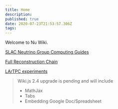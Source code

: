 ```yaml
---
title: Home
description: 
published: true
date: 2020-07-23T21:53:57.306Z
tags: 
---
```


Welcome to Nu Wiki.

[SLAC Neutrino Group Computing Guides](/guides)

[Full Reconstruction Chain](/chain)

[LArTPC experiments](/experiments)

> Wiki.js 2.4 upgrade is pending and will include
> - MathJax
> - Tabs
> - Embedding Google Doc/Spreadsheet